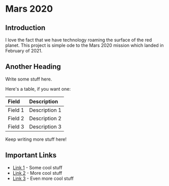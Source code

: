 # Mars 2020

## Introduction

I love the fact that we have technology roaming the surface of the red planet.  This project is simple ode to the Mars 2020 mission which landed in February of 2021.

## Another Heading

Write some stuff here.

Here's a table, if you want one:

| Field | Description |
| :--- | :--- |
| Field 1 | Description 1 |
| Field 2 | Description 2 |
| Field 3 | Description 3 |

Keep writing more stuff here!

## Important Links

* [Link 1](http://www.google.com) - Some cool stuff
* [Link 2](http://www.google.com) - More cool stuff
* [Link 3](http://www.google.com) - Even more cool stuff
